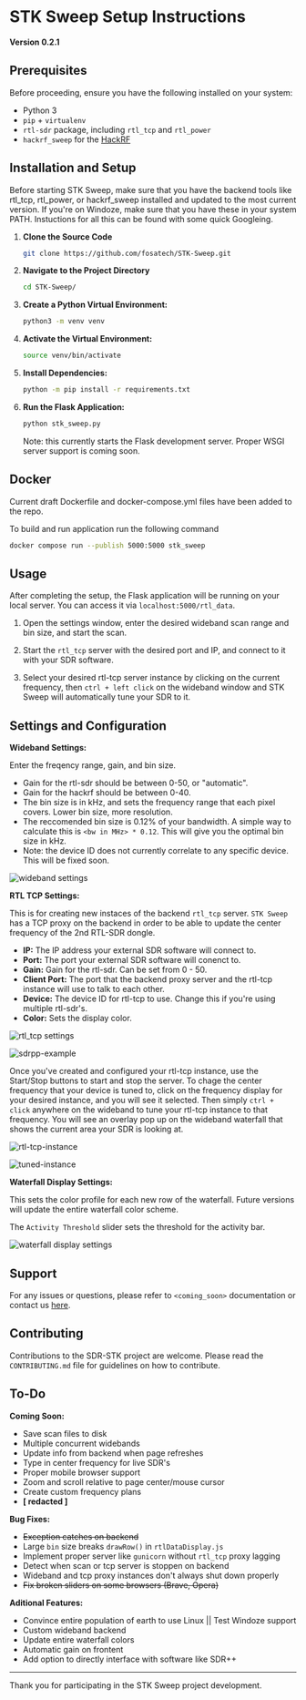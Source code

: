 
# STK Sweep Setup Instructions

**Version 0.2.1**

## Prerequisites

Before proceeding, ensure you have the following installed on your system:
- Python 3
- `pip` + `virtualenv`
- `rtl-sdr` package, including `rtl_tcp` and `rtl_power`
- `hackrf_sweep` for the [HackRF](https://github.com/greatscottgadgets/hackrf)

## Installation and Setup

Before starting STK Sweep, make sure that you have the backend tools like rtl_tcp, rtl_power, or hackrf_sweep installed and updated to the most current version. If you're on Windoze, make sure that you have these in your system PATH. Instuctions for all this can be found with some quick Googleing. 

1. **Clone the Source Code**
   ```bash
   git clone https://github.com/fosatech/STK-Sweep.git
   ```

2. **Navigate to the Project Directory**
   ```bash
   cd STK-Sweep/
   ```

3. **Create a Python Virtual Environment:**
   ```bash
   python3 -m venv venv
   ```

4. **Activate the Virtual Environment:**
   ```bash
   source venv/bin/activate
   ```

5. **Install Dependencies:**
   ```bash
   python -m pip install -r requirements.txt
   ```

6. **Run the Flask Application:**
   ```bash
   python stk_sweep.py
   ```
   Note: this currently starts the Flask development server. Proper WSGI server support is coming soon.

## Docker

Current draft Dockerfile and docker-compose.yml files have been added to the repo.

To build and run application run the following command
```bash
docker compose run --publish 5000:5000 stk_sweep
```

## Usage

After completing the setup, the Flask application will be running on your local server. You can access it via `localhost:5000/rtl_data`.

1. Open the settings window, enter the desired wideband scan range and bin size, and start the scan.

2. Start the `rtl_tcp` server with the desired port and IP, and connect to it with your SDR software.

3. Select your desired rtl-tcp server instance by clicking on the current frequency, then `ctrl + left click` on the wideband window and STK Sweep will automatically tune your SDR to it.

## Settings and Configuration

**Wideband Settings:**

Enter the freqency range, gain, and bin size.

- Gain for the rtl-sdr should be between 0-50, or "automatic".
- Gain for the hackrf should be between 0-40.
- The bin size is in kHz, and sets the frequency range that each pixel covers. Lower bin size, more resolution.
- The reccomended bin size is 0.12% of your bandwidth. A simple way to calculate this is `<bw in MHz> * 0.12`. This will give you the optimal bin size in kHz.
- Note: the device ID does not currently correlate to any specific device. This will be fixed soon.

![wideband settings](readme/wideband-settings.png)


**RTL TCP Settings:**

This is for creating new instaces of the backend `rtl_tcp` server. `STK Sweep` has a TCP proxy on the backend in order to be able to update the center frequency of the 2nd RTL-SDR dongle.

- **IP:** The IP address your external SDR software will connect to.
- **Port:** The port your external SDR software will conenct to.
- **Gain:** Gain for the rtl-sdr. Can be set from 0 - 50.
- **Client Port:** The port that the backend proxy server and the rtl-tcp instance will use to talk to each other.
- **Device:** The device ID for rtl-tcp to use. Change this if you're using multiple rtl-sdr's.
- **Color:** Sets the display color.

![rtl_tcp settings](readme/rtl-tcp-settings.png)

![sdrpp-example](readme/sdrpp-example.png)

Once you've created and configured your rtl-tcp instance, use the Start/Stop buttons to start and stop the server. To chage the center frequency that your device is tuned to, click on the frequency display for your desired instance, and you will see it selected. Then simply `ctrl + click` anywhere on the wideband to tune your rtl-tcp instance to that frequency. You will see an overlay pop up on the wideband waterfall that shows the current area your SDR is looking at.

![rtl-tcp-instance](readme/rtl-tcp-instance.png)

![tuned-instance](readme/tuned-instance-example.png)


**Waterfall Display Settings:**

This sets the color profile for each new row of the waterfall. Future versions will update the entire waterfall color scheme.

The `Activity Threshold` slider sets the threshold for the activity bar.

![waterfall display settings](readme/waterfall-settings.png)


## Support

For any issues or questions, please refer to `<coming_soon>` documentation or contact us [here](https://fosa-tech.com/contact).

## Contributing

Contributions to the SDR-STK project are welcome. Please read the `CONTRIBUTING.md` file for guidelines on how to contribute.

## To-Do

**Coming Soon:**
- Save scan files to disk
- Multiple concurrent widebands
- Update info from backend when page refreshes
- Type in center frequency for live SDR's
- Proper mobile browser support
- Zoom and scroll relative to page center/mouse cursor
- Create custom frequency plans
- **[ redacted ]**

**Bug Fixes:**
- ~~Exception catches on backend~~
- Large `bin` size breaks `drawRow()` in `rtlDataDisplay.js`
- Implement proper server like `gunicorn` without `rtl_tcp` proxy lagging
- Detect when scan or tcp server is stoppen on backend
- Wideband and tcp proxy instances don't always shut down properly
- ~~Fix broken sliders on some browsers (Brave, Opera)~~

**Aditional Features:**
- Convince entire population of earth to use Linux || Test Windoze support
- Custom wideband backend
- Update entire waterfall colors
- Automatic gain on frontent
- Add option to directly interface with software like SDR++

---

Thank you for participating in the STK Sweep project development.
